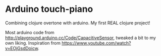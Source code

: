 # Arduino touch-piano
Combining clojure overtone with arduino.
My first REAL clojure project!

Most arduino code from http://playground.arduino.cc/Code/CapacitiveSensor, tweaked a bit to my own liking.
Inspiration from https://www.youtube.com/watch?v=EOjGsdDoicw.
